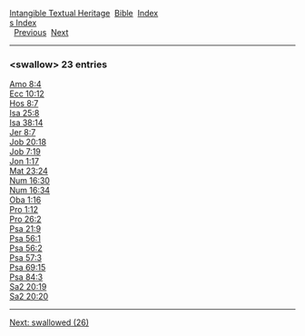 [Intangible Textual Heritage](../../index)  [Bible](../index) 
[Index](index)   
[s Index](_s_)  
  [Previous](c11170)  [Next](c11172) 

------------------------------------------------------------------------

### &lt;swallow&gt; 23 entries

[Amo 8:4](../kjv/amo008.htm#004)  
[Ecc 10:12](../kjv/ecc010.htm#012)  
[Hos 8:7](../kjv/hos008.htm#007)  
[Isa 25:8](../kjv/isa025.htm#008)  
[Isa 38:14](../kjv/isa038.htm#014)  
[Jer 8:7](../kjv/jer008.htm#007)  
[Job 20:18](../kjv/job020.htm#018)  
[Job 7:19](../kjv/job007.htm#019)  
[Jon 1:17](../kjv/jon001.htm#017)  
[Mat 23:24](../kjv/mat023.htm#024)  
[Num 16:30](../kjv/num016.htm#030)  
[Num 16:34](../kjv/num016.htm#034)  
[Oba 1:16](../kjv/oba001.htm#016)  
[Pro 1:12](../kjv/pro001.htm#012)  
[Pro 26:2](../kjv/pro026.htm#002)  
[Psa 21:9](../kjv/psa021.htm#009)  
[Psa 56:1](../kjv/psa056.htm#001)  
[Psa 56:2](../kjv/psa056.htm#002)  
[Psa 57:3](../kjv/psa057.htm#003)  
[Psa 69:15](../kjv/psa069.htm#015)  
[Psa 84:3](../kjv/psa084.htm#003)  
[Sa2 20:19](../kjv/sa2020.htm#019)  
[Sa2 20:20](../kjv/sa2020.htm#020)  

------------------------------------------------------------------------

[Next: swallowed (26)](c11172)
